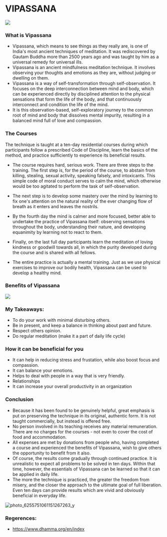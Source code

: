 # VIPASSANA
![](https://himalayanyoganepal.com/wp-content/uploads/2020/03/1_XwLvN0dS5shEtooRAQs2_A.png)

### What is Vipassana
* Vipassana, which means to see things as they really are, is one of India's most ancient techniques of meditation. It was rediscovered by Gautam Buddha more than 2500 years ago and was taught by him as a universal remedy for universal ills.
* Vipassana is an ancient mindfulness meditation technique. It involves observing your thoughts and emotions as they are, without judging or dwelling on them.
* Vipassana is a way of self-transformation through self-observation. It focuses on the deep interconnection between mind and body, which can be experienced directly by disciplined attention to the physical sensations that form the life of the body, and that continuously interconnect and condition the life of the mind.
* It is this observation-based, self-exploratory journey to the common root of mind and body that dissolves mental impurity, resulting in a balanced mind full of love and compassion.

### The Courses
The technique is taught at a ten-day residential courses during which participants follow a prescribed Code of Discipline, learn the basics of the method, and practice sufficiently to experience its beneficial results.
* The course requires hard, serious work. There are three steps to the training. The first step is, for the period of the course, to abstain from killing, stealing, sexual activity, speaking falsely, and intoxicants. This simple code of moral conduct serves to calm the mind, which otherwise would be too agitated to perform the task of self-observation.
* The next step is to develop some mastery over the mind by learning to fix one's attention on the natural reality of the ever changing flow of breath as it enters and leaves the nostrils.
* By the fourth day the mind is calmer and more focused, better able to undertake the practice of Vipassana itself: observing sensations throughout the body, understanding their nature, and developing equanimity by learning not to react to them.
* Finally, on the last full day participants learn the meditation of loving kindness or goodwill towards all, in which the purity developed during the course and is shared with all fellows.

* The entire practice is actually a mental training. Just as we use physical exercises to improve our bodily health, Vipassana can be used to develop a healthy mind.




### Benefits of Vipassana
![](https://www.choosingtherapy.com/wp-content/uploads/2023/05/Potential-Benefits-of-Vipassana-Meditation.png)

### My Takeaways:
* To do your work with minimal disturbing others.
* Be in present, and keep a balance in thinking about past and future.
* Respect others opinion.
* Do regular meditation (make it a part of daily life cycle)
  
### How it can be beneficial for you
* It can help in reducing stress and frustation, while also boost focus and compassion.
* It can balance your emotions.
* Helps to deal with people in a way that is very friendly.
* Relationships
* It can increase your overall productivity in an organization
  
### Conclusion
* Because it has been found to be genuinely helpful, great emphasis is put on preserving the technique in its original, authentic form. It is not taught commercially, but instead is offered free.
* No person involved in its teaching receives any material remuneration. There are no charges for the courses - not even to cover the cost of food and accommodation.
* All expenses are met by donations from people who, having completed a course and experienced the benefits of Vipassana, wish to give others the opportunity to benefit from it also.
* Of course, the results come gradually through continued practice. It is unrealistic to expect all problems to be solved in ten days. Within that time, however, the essentials of Vipassana can be learned so that it can be applied in daily life.
* The more the technique is practiced, the greater the freedom from misery, and the closer the approach to the ultimate goal of full liberation. Even ten days can provide results which are vivid and obviously beneficial in everyday life.


![photo_6255751061151267263_y](https://github.com/Akshaykumar05/Vipassana/assets/114390890/c61ca410-487f-4fcc-b75e-8dda131ba12e)

### Regerences:
* https://www.dhamma.org/en/index

